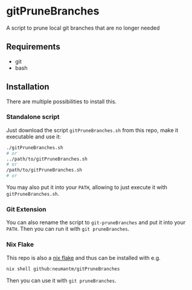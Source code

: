 # gitPruneBranches

A script to prune local git branches that are no longer needed

## Requirements

- git
- bash

## Installation

There are multiple possibilities to install this.

### Standalone script

Just download the script `gitPruneBranches.sh` from this repo, make it executable and use it:

```bash
./gitPruneBranches.sh
# or
../path/to/gitPruneBranches.sh
# or
/path/to/gitPruneBranches.sh
# or
```

You may also put it into your `PATH`, allowing to just execute it with `gitPruneBranches.sh`.

### Git Extension

You can also rename the script to `git-pruneBranches` and put it into your `PATH`.
Then you can run it with `git pruneBranches`.

### Nix Flake

This repo is also a [nix flake](https://nixos.wiki/wiki/Flakes) and thus can be installed with e.g.

```bash
nix shell github:neumantm/gitPruneBranches
```

Then you can use it with `git pruneBranches`.
